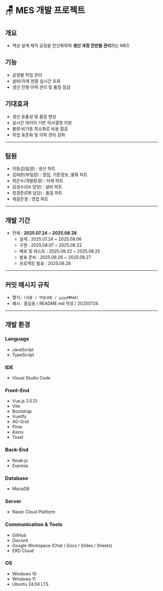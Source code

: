 # 🪑 MES 개발 프로젝트 

## 개요
- 책상 설계·제작 공정을 전산화하여 **생산 과정 전반을 관리**하는 MES

## 기능
- 공정별 작업 관리  
- 설비/자재 현황 실시간 조회  
- 생산 진행·이력 관리 및 품질 점검  

## 기대효과
- 생산 효율성 및 품질 향상  
- 실시간 데이터 기반 의사결정 지원  
- 불량·비가동 최소화로 비용 절감  
- 작업 표준화 및 이력 관리 강화  

---

## 팀원
- 이동섭(팀장) : 생산 파트  
- 김태완(부팀장) : 영업, 기준정보, 물류 파트  
- 최은수(개발환경) : 자재 파트  
- 김성수(Git 담당) : 설비 파트  
- 정경준(DB 담당) : 품질 파트  
- 제갈은경 : 영업 파트  

---

## 개발 기간
- 전체 : **2025.07.24 ~ 2025.08.28**  
  - 설계 : 2025.07.24 ~ 2025.08.06  
  - 구현 : 2025.08.07 ~ 2025.08.22  
  - 배포 및 테스트 : 2025.08.22 ~ 2025.08.25  
  - 발표 준비 : 2025.08.26 ~ 2025.08.27  
  - 프로젝트 발표 : 2025.08.28  

---

## 커밋 메시지 규칙
- 형식 : `(이름 / 작업내용 / yyyyMMdd)`  
- 예시 :  홍길동 / README.md 작성 / 20250724


---

## 개발 환경

### Language
- JavaScript  
- TypeScript  

### IDE
- Visual Studio Code  

### Front-End
- Vue.js 3.5.13  
- Vite  
- Bootstrap  
- Vuetify  
- AG-Grid  
- Pinia  
- Axios  
- Toast  

### Back-End
- Node.js  
- Express  

### Database
- MariaDB  

### Server
- Naver Cloud Platform  

### Communication & Tools
- GitHub  
- Discord  
- Google Workspace (Chat / Docs / Slides / Sheets)  
- ERD Cloud  

### OS
- Windows 10  
- Windows 11  
- Ubuntu 24.04 LTS  

